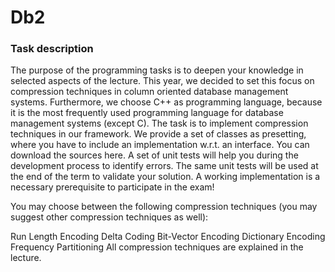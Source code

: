# Db2

### Task description

The purpose of the programming tasks is to deepen your knowledge in selected aspects of the lecture. This year, we decided to set this focus on compression techniques in column oriented database management systems. Furthermore, we choose C++ as programming language, because it is the most frequently used programming language for database management systems (except C). The task is to implement compression techniques in our framework. We provide a set of classes as presetting, where you have to include an implementation w.r.t. an interface. You can download the sources here. A set of unit tests will help you during the development process to identify errors. The same unit tests will be used at the end of the term to validate your solution. A working implementation is a necessary prerequisite to participate in the exam!

You may choose between the following compression techniques (you may suggest other compression techniques as well):

Run Length Encoding
Delta Coding
Bit-Vector Encoding
Dictionary Encoding
Frequency Partitioning
All compression techniques are explained in the lecture. 
